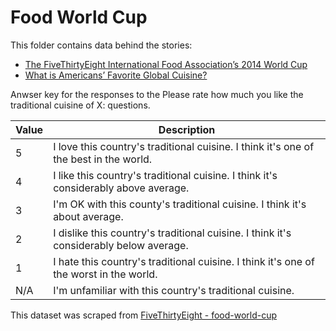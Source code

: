 # Food World Cup

This folder contains data behind the stories:
* [The FiveThirtyEight International Food Association’s 2014 World Cup](https://fivethirtyeight.com/features/the-fivethirtyeight-international-food-associations-2014-world-cup/)
* [What is Americans’ Favorite Global Cuisine?](https://fivethirtyeight.com/features/what-is-americans-favorite-global-cuisine/)

Anwser key for the responses to the Please rate how much you like the traditional cuisine of X: questions.

Value | Description
------|--------------
5 | I love this country's traditional cuisine. I think it's one of the best in the world.
4 | I like this country's traditional cuisine. I think it's considerably above average.
3 | I'm OK with this county's traditional cuisine. I think it's about average.
2 | I dislike this country's traditional cuisine. I think it's considerably below average.
1 | I hate this country's traditional cuisine. I think it's one of the worst in the world.
N/A | I'm unfamiliar with this country's traditional cuisine.

This dataset was scraped from [FiveThirtyEight - food-world-cup](https://github.com//fivethirtyeight/data/tree/master/food-world-cup)